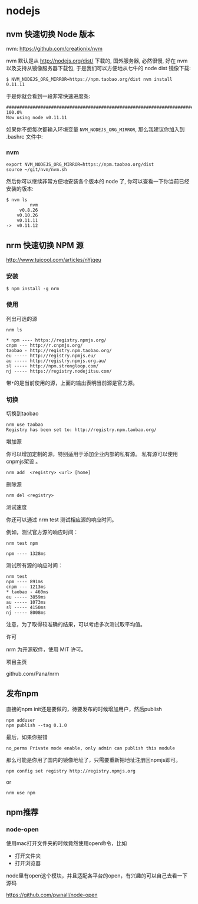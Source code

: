 # nodejs

## nvm 快速切换 Node 版本

nvm: https://github.com/creationix/nvm

nvm 默认是从 http://nodejs.org/dist/ 下载的, 国外服务器, 必然很慢,
好在 nvm 以及支持从镜像服务器下载包, 于是我们可以方便地从七牛的 node dist 镜像下载:

```
$ NVM_NODEJS_ORG_MIRROR=https://npm.taobao.org/dist nvm install 0.11.11
```

于是你就会看到一段非常快速进度条:

```
######################################################################## 100.0%
Now using node v0.11.11
```

如果你不想每次都输入环境变量 `NVM_NODEJS_ORG_MIRROR`, 那么我建议你加入到 .bashrc 文件中:

### nvm

```
export NVM_NODEJS_ORG_MIRROR=https://npm.taobao.org/dist
source ~/git/nvm/nvm.sh
```
然后你可以继续非常方便地安装各个版本的 node 了, 你可以查看一下你当前已经安装的版本:

```
$ nvm ls
         nvm
     v0.8.26
    v0.10.26
    v0.11.11
->  v0.11.12
```

## nrm 快速切换 NPM 源

http://www.tuicool.com/articles/nYjqeu

### 安装

	$ npm install -g nrm

### 使用

列出可选的源

	nrm ls                                                                                                                                    

	* npm ---- https://registry.npmjs.org/
	cnpm --- http://r.cnpmjs.org/
	taobao - http://registry.npm.taobao.org/
	eu ----- http://registry.npmjs.eu/
	au ----- http://registry.npmjs.org.au/
	sl ----- http://npm.strongloop.com/
	nj ----- https://registry.nodejitsu.com/

带` * `的是当前使用的源，上面的输出表明当前源是官方源。

### 切换

切换到taobao

	nrm use taobao                                                                                                 Registry has been set to: http://registry.npm.taobao.org/

增加源

你可以增加定制的源，特别适用于添加企业内部的私有源。 私有源可以使用cnpmjs架设 。

	nrm add  <registry> <url> [home]

删除源

	nrm del <registry>

测试速度

你还可以通过 nrm test 测试相应源的响应时间。

例如，测试官方源的响应时间：

	nrm test npm                                                                                                                               

  	npm ---- 1328ms

测试所有源的响应时间：

	nrm test                                                                                                                                   
	npm ---- 891ms
	cnpm --- 1213ms
	* taobao - 460ms
	eu ----- 3859ms
	au ----- 1073ms
	sl ----- 4150ms
	nj ----- 8008ms

注意，为了取得较准确的结果，可以考虑多次测试取平均值。

许可

nrm 为开源软件，使用 MIT 许可。

项目主页

github.com/Pana/nrm

## 发布npm

直接的npm init还是要做的，待要发布的时候增加用户，然后publish

	npm adduser
	npm publish --tag 0.1.0  


最后，如果你报错

	no_perms Private mode enable, only admin can publish this module

那么可能是你用了国内的镜像地址了，只需要重新把地址注册回npmjs即可。

	npm config set registry http://registry.npmjs.org
	
or

	nrm use npm


## npm推荐

### node-open

使用mac打开文件夹的时候竟然使用open命令，比如

- 打开文件夹
- 打开浏览器

node里有open这个模块，并且适配各平台的open，有兴趣的可以自己去看一下源码

https://github.com/pwnall/node-open



